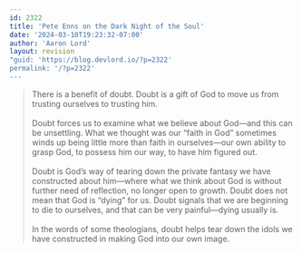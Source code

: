 ```yaml
---
id: 2322
title: 'Pete Enns on the Dark Night of the Soul'
date: '2024-03-10T19:23:32-07:00'
author: 'Aaron Lord'
layout: revision
"guid: 'https://blog.devlord.io/?p=2322'
permalink: '/?p=2322'
---
```


<blockquote>There is a benefit of doubt. Doubt is a gift of God to move us from trusting ourselves to trusting him.<br /><br />Doubt forces us to examine what we believe about God—and this can be unsettling. What we thought was our “faith in God” sometimes winds up being little more than faith in ourselves—our own ability to grasp God, to possess him our way, to have him figured out.<br /><br />Doubt is God’s way of tearing down the private fantasy we have constructed about him—where what we think about God is without further need of reflection, no longer open to growth. Doubt does not mean that God is “dying” for us. Doubt signals that we are beginning to die to ourselves, and that can be very painful—dying usually is.<br /><br />In the words of some theologians, doubt helps tear down the idols we have constructed in making God into our own image.</blockquote><div class="blogger-post-footer"></div>